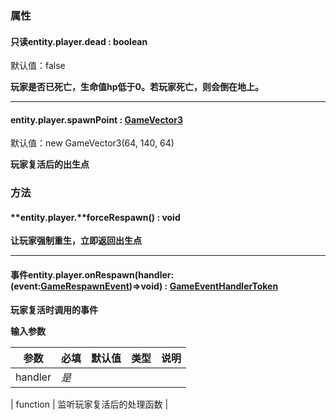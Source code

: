 
### 属性

#### 只读entity.player.**dead** : boolean  
默认值：false

**玩家是否已死亡，生命值hp低于0。若玩家死亡，则会倒在地上。**

---


#### entity.player.spawnPoint : [GameVector3 ](https://www.yuque.com/box3lab/api/sug8utrs043aep5v)
默认值：new GameVector3(64, 140, 64)

**玩家复活后的出生点**


### 方法

#### **entity.player.**forceRespawn() : void
**让玩家强制重生，立即返回出生点**

---


#### 事件**entity.player.onRespawn**(handler:(event:[GameRespawnEvent](https://www.yuque.com/box3lab/api/sr5ccin0i2vvknta#QCH3t))=>void) : [GameEventHandlerToken](https://www.yuque.com/box3lab/api/gll7mhwasgn9hoq0)
**玩家复活时调用的事件**

**输入参数**

| **参数** | **必填** | **默认值** | **类型** | **说明** |
| --- | --- | --- | --- | --- |
| handler | _是_ | 

 | function | 监听玩家复活后的处理函数 |


